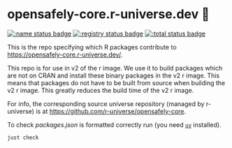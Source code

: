 # opensafely-core.r-universe.dev :rocket:

[![:name status badge](https://opensafely-core.r-universe.dev/badges/:name)](https://opensafely-core.r-universe.dev/)
[![:registry status badge](https://opensafely-core.r-universe.dev/badges/:registry)](https://github.com/r-universe/opensafely-core/actions/workflows/sync.yml)
[![:total status badge](https://opensafely-core.r-universe.dev/badges/:total)](https://opensafely-core.r-universe.dev/)

This is the repo specifying which R packages contribute to <https://opensafely-core.r-universe.dev/>.

This repo is for use in v2 of the r image.
We use it to build packages which are not on CRAN and install these binary packages in the v2 r image.
This means that packages do not have to be built from source when building the v2 r image.
This greatly reduces the build time of the v2 r image.

For info, the corresponding source universe repository (managed by r-universe) is at <https://github.com/r-universe/opensafely-core>.

To check _packages.json_ is formatted correctly run (you need [`uv`](https://docs.astral.sh/uv/getting-started/installation/) installed).

```sh
just check
```
